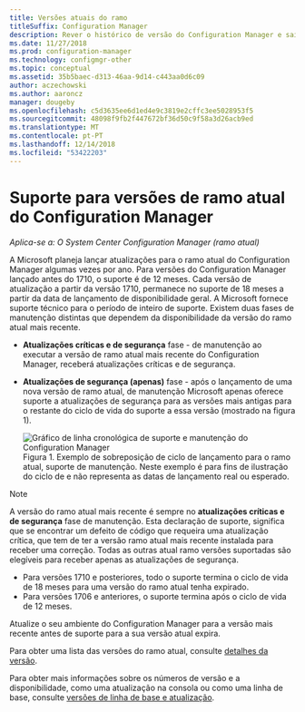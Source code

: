 ```yaml
---
title: Versões atuais do ramo
titleSuffix: Configuration Manager
description: Rever o histórico de versão do Configuration Manager e saiba mais sobre as fases de serviço oferecidos.
ms.date: 11/27/2018
ms.prod: configuration-manager
ms.technology: configmgr-other
ms.topic: conceptual
ms.assetid: 35b5baec-d313-46aa-9d14-c443aa0d6c09
author: aczechowski
ms.author: aaroncz
manager: dougeby
ms.openlocfilehash: c5d3635ee6d1ed4e9c3819e2cffc3ee5028953f5
ms.sourcegitcommit: 48098f9fb2f447672bf36d50c9f58a3d26acb9ed
ms.translationtype: MT
ms.contentlocale: pt-PT
ms.lasthandoff: 12/14/2018
ms.locfileid: "53422203"
---
```

# <a name="support-for-configuration-manager-current-branch-versions"></a>Suporte para versões de ramo atual do Configuration Manager

*Aplica-se a: O System Center Configuration Manager (ramo atual)*

A Microsoft planeja lançar atualizações para o ramo atual do Configuration Manager algumas vezes por ano. Para versões do Configuration Manager lançado antes do 1710, o suporte é de 12 meses. Cada versão de atualização a partir da versão 1710, permanece no suporte de 18 meses a partir da data de lançamento de disponibilidade geral. A Microsoft fornece suporte técnico para o período de inteiro de suporte. Existem duas fases de manutenção distintas que dependem da disponibilidade da versão do ramo atual mais recente.  

- **Atualizações críticas e de segurança** fase - de manutenção ao executar a versão de ramo atual mais recente do Configuration Manager, receberá atualizações críticas e de segurança.  

- **Atualizações de segurança (apenas)** fase - após o lançamento de uma nova versão de ramo atual, de manutenção Microsoft apenas oferece suporte a atualizações de segurança para as versões mais antigas para o restante do ciclo de vida do suporte a essa versão (mostrado na figura 1).  

  ![Gráfico de linha cronológica de suporte e manutenção do Configuration Manager](media/CM_Servicing_support_timeline1.png)  
  Figura 1. Exemplo de sobreposição de ciclo de lançamento para o ramo atual, suporte de manutenção. Neste exemplo é para fins de ilustração do ciclo de e não representa as datas de lançamento real ou esperado.

> [!NOTE]  
>  A versão do ramo atual mais recente é sempre no **atualizações críticas e de segurança** fase de manutenção. Esta declaração de suporte, significa que se encontrar um defeito de código que requeira uma atualização crítica, que tem de ter a versão ramo atual mais recente instalada para receber uma correção. Todas as outras atual ramo versões suportadas são elegíveis para receber apenas as atualizações de segurança.
> - Para versões 1710 e posteriores, todo o suporte termina o ciclo de vida de 18 meses para uma versão do ramo atual tenha expirado.
> - Para versões 1706 e anteriores, o suporte termina após o ciclo de vida de 12 meses.
> 
> Atualize o seu ambiente do Configuration Manager para a versão mais recente antes de suporte para a sua versão atual expira.

Para obter uma lista das versões do ramo atual, consulte [detalhes da versão](/sccm/core/servers/manage/updates#version-details).

Para obter mais informações sobre os números de versão e a disponibilidade, como uma atualização na consola ou como uma linha de base, consulte [versões de linha de base e atualização](/sccm/core/servers/manage/updates#a-namebkmkbaselinesa-baseline-and-update-versions).
